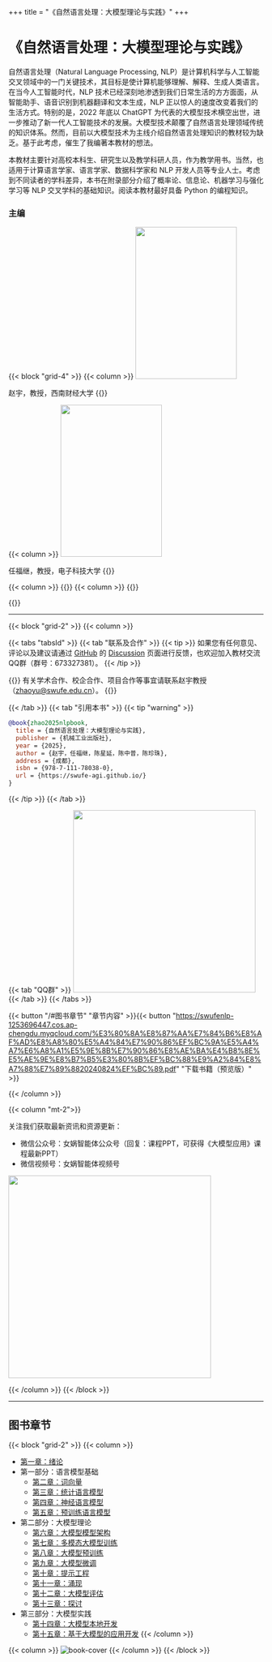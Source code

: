 +++
title = "《自然语言处理：大模型理论与实践》"
+++

# 《自然语言处理：大模型理论与实践》

自然语言处理（Natural Language Processing, NLP）是计算机科学与人工智能交叉领域中的一门关键技术，其目标是使计算机能够理解、解释、生成人类语言。在当今人工智能时代，NLP 技术已经深刻地渗透到我们日常生活的方方面面，从智能助手、语音识别到机器翻译和文本生成，NLP 正以惊人的速度改变着我们的生活方式。特别的是，2022 年底以 ChatGPT 为代表的大模型技术横空出世，进一步推动了新一代人工智能技术的发展。大模型技术颠覆了自然语言处理领域传统的知识体系。然而，目前以大模型技术为主线介绍自然语言处理知识的教材较为缺乏。基于此考虑，催生了我编著本教材的想法。

本教材主要针对高校本科生、研究生以及教学科研人员，作为教学用书。当然，也适用于计算语言学家、语言学家、数据科学家和 NLP 开发人员等专业人士。考虑到不同读者的学科差异，本书在附录部分介绍了概率论、信息论、机器学习与强化学习等 NLP 交叉学科的基础知识。阅读本教材最好具备 Python 的编程知识。

### 主编

{{< block "grid-4" >}}
{{< column >}}
<img src="/images/zhao.jpg" width="200" height="300"/>

赵宇，教授，西南财经大学
{{</column>}}

{{< column >}}
<img src="/images/ren.png" width="200" height="300" />

任福继，教授，电子科技大学
{{</column>}}

{{< column >}}
{{</column>}}
{{< column >}}
{{</column>}}

{{</block>}}

---

{{< block "grid-2" >}}
{{< column >}}

{{< tabs "tabsId" >}}
{{< tab "联系及合作" >}}
{{< tip >}}
如果您有任何意见、评论以及建议请通过 [GitHub](https://github.com/swufe-agi/NLP-book) 的 [Discussion](https://github.com/swufe-agi/NLP-book/discussions) 页面进行反馈，也欢迎加入教材交流QQ群（群号：673327381）。
{{< /tip >}}

{{<tip>}}
有关学术合作、校企合作、项目合作等事宜请联系赵宇教授（zhaoyu@swufe.edu.cn）。
{{</tip>}}

{{< /tab >}}
{{< tab "引用本书" >}}
{{< tip "warning" >}}

```bibtex
@book{zhao2025nlpbook,
  title = {自然语言处理：大模型理论与实践},
  publisher = {机械工业出版社},
  year = {2025},
  author = {赵宇，任福继，陈星延，陈中普，陈珍珠},
  address = {成都},
  isbn = {978-7-111-78038-0},
  url = {https://swufe-agi.github.io/}
}
```
{{< /tip >}}
{{< /tab >}}

{{< tab "QQ群" >}}
<img src="/images/qq-group-nlp.jpg" width="360" />
{{< /tab >}}
{{< /tabs >}}




{{< button "/#图书章节" "章节内容" >}}{{< button "https://swufenlp-1253696447.cos.ap-chengdu.myqcloud.com/%E3%80%8A%E8%87%AA%E7%84%B6%E8%AF%AD%E8%A8%80%E5%A4%84%E7%90%86%EF%BC%9A%E5%A4%A7%E6%A8%A1%E5%9E%8B%E7%90%86%E8%AE%BA%E4%B8%8E%E5%AE%9E%E8%B7%B5%E3%80%8B%EF%BC%88%E9%A2%84%E8%A7%88%E7%89%8820240824%EF%BC%89.pdf" "下载书籍（预览版）" >}}

{{< /column >}}

{{< column "mt-2">}}

关注我们获取最新资讯和资源更新：

- 微信公众号：女娲智能体公众号（回复：课程PPT，可获得《大模型应用》课程最新PPT）
- 微信视频号：女娲智能体视频号

<img src="/images/nvwa2.png" width="400" />

{{< /column >}}
{{< /block >}}

---

## 图书章节

{{< block "grid-2" >}}
{{< column >}}

- [第一章：绪论](https://swufenlp-1252530263.cos.ap-guangzhou.myqcloud.com/books/chapter-01.pdf) <a href="https://swufenlp-1252530263.cos.ap-guangzhou.myqcloud.com/books/chapter-01.pdf"><span style="color: Tomato"><i class="fa-solid fa-file-pdf"></i></span></a> <a href="https://swufenlp-1253696447.cos.ap-chengdu.myqcloud.com/book/chapter-01.pptx"><span style="color: Tomato"><i class="fa-solid fa-file-powerpoint"></i></span></a>
- 第一部分：语言模型基础
  - [第二章：词向量](https://swufenlp-1252530263.cos.ap-guangzhou.myqcloud.com/books/chapter-02.pdf) <a href="https://swufenlp-1252530263.cos.ap-guangzhou.myqcloud.com/books/chapter-02.pdf"><span style="color: Tomato"><i class="fa-solid fa-file-pdf"></i></span></a> <a href="https://swufenlp-1253696447.cos.ap-chengdu.myqcloud.com/book/chapter-02.pptx"><span style="color: Tomato"><i class="fa-solid fa-file-powerpoint"></i></span></a>
  - [第三章：统计语言模型](https://swufenlp-1252530263.cos.ap-guangzhou.myqcloud.com/books/chapter-03.pdf) <a href="https://swufenlp-1252530263.cos.ap-guangzhou.myqcloud.com/books/chapter-03.pdf"><span style="color: Tomato"><i class="fa-solid fa-file-pdf"></i></span></a> <a href="https://swufenlp-1253696447.cos.ap-chengdu.myqcloud.com/book/chapter-03.pptx"><span style="color: Tomato"><i class="fa-solid fa-file-powerpoint"></i></span></a>
  - [第四章：神经语言模型](https://swufenlp-1252530263.cos.ap-guangzhou.myqcloud.com/books/chapter-04.pdf) <a href="https://swufenlp-1252530263.cos.ap-guangzhou.myqcloud.com/books/chapter-04.pdf"><span style="color: Tomato"><i class="fa-solid fa-file-pdf"></i></span></a> <a href="https://swufenlp-1253696447.cos.ap-chengdu.myqcloud.com/book/chapter-04.pptx"><span style="color: Tomato"><i class="fa-solid fa-file-powerpoint"></i></span></a>
  - [第五章：预训练语言模型](https://swufenlp-1252530263.cos.ap-guangzhou.myqcloud.com/books/chapter-05.pdf) <a href="https://swufenlp-1252530263.cos.ap-guangzhou.myqcloud.com/books/chapter-05.pdf"><span style="color: Tomato"><i class="fa-solid fa-file-pdf"></i></span></a> <a href="https://swufenlp-1253696447.cos.ap-chengdu.myqcloud.com/book/chapter-05.pptx"><span style="color: Tomato"><i class="fa-solid fa-file-powerpoint"></i></span></a>
- 第二部分：大模型理论
  - [第六章：大模型模型架构](https://swufenlp-1252530263.cos.ap-guangzhou.myqcloud.com/books/chapter-06.pdf) <a href="https://swufenlp-1252530263.cos.ap-guangzhou.myqcloud.com/books/chapter-06.pdf"><span style="color: Tomato"><i class="fa-solid fa-file-pdf"></i></span></a> <a href="https://swufenlp-1253696447.cos.ap-chengdu.myqcloud.com/book/chapter-06.pptx"><span style="color: Tomato"><i class="fa-solid fa-file-powerpoint"></i></span></a>
  - [第七章：多模态大模型训练](https://swufenlp-1252530263.cos.ap-guangzhou.myqcloud.com/books/chapter-07.pdf) <a href="https://swufenlp-1252530263.cos.ap-guangzhou.myqcloud.com/books/chapter-07.pdf"><span style="color: Tomato"><i class="fa-solid fa-file-pdf"></i></span></a> <a href="https://swufenlp-1253696447.cos.ap-chengdu.myqcloud.com/book/chapter-07.pptx"><span style="color: Tomato"><i class="fa-solid fa-file-powerpoint"></i></span></a>
  - [第八章：大模型预训练](https://swufenlp-1252530263.cos.ap-guangzhou.myqcloud.com/books/chapter-08.pdf) <a href="https://swufenlp-1252530263.cos.ap-guangzhou.myqcloud.com/books/chapter-08.pdf"><span style="color: Tomato"><i class="fa-solid fa-file-pdf"></i></span></a> <a href="https://swufenlp-1253696447.cos.ap-chengdu.myqcloud.com/book/chapter-08.pptx"><span style="color: Tomato"><i class="fa-solid fa-file-powerpoint"></i></span></a>
  - [第九章：大模型微调](https://swufenlp-1253696447.cos.ap-chengdu.myqcloud.com/book/chapter-09.pdf) <a href="https://swufenlp-1253696447.cos.ap-chengdu.myqcloud.com/book/chapter-09.pdf"><span style="color: Tomato"><i class="fa-solid fa-file-pdf"></i></span></span> <a href="https://swufenlp-1253696447.cos.ap-chengdu.myqcloud.com/book/chapter-09.pptx"><span style="color: Tomato"><i class="fa-solid fa-file-powerpoint"></i></span></a>
  - [第十章：提示工程](https://swufenlp-1253696447.cos.ap-chengdu.myqcloud.com/book/chapter-10.pdf) <a href="https://swufenlp-1253696447.cos.ap-chengdu.myqcloud.com/book/chapter-10.pdf"><span style="color: Tomato"><i class="fa-solid fa-file-pdf"></i></span></span> <a href="https://swufenlp-1253696447.cos.ap-chengdu.myqcloud.com/book/chapter-10.pptx"><span style="color: Tomato"><i class="fa-solid fa-file-powerpoint"></i></span></a>
  - [第十一章：涌现](https://swufenlp-1253696447.cos.ap-chengdu.myqcloud.com/book/chapter-11.pdf) <a href="https://swufenlp-1253696447.cos.ap-chengdu.myqcloud.com/book/chapter-11.pdf"><span style="color: Tomato"><i class="fa-solid fa-file-pdf"></i></span></a> <a href="https://swufenlp-1253696447.cos.ap-chengdu.myqcloud.com/book/chapter-11.pptx"><span style="color: Tomato"><i class="fa-solid fa-file-powerpoint"></i></span></a>
  - [第十二章：大模型评估](https://swufenlp-1253696447.cos.ap-chengdu.myqcloud.com/book/chapter-12.pdf) <a href="https://swufenlp-1253696447.cos.ap-chengdu.myqcloud.com/book/chapter-12.pdf"><span style="color: Tomato"><i class="fa-solid fa-file-pdf"></i></span></a> <a href="https://swufenlp-1253696447.cos.ap-chengdu.myqcloud.com/book/chapter-12.pptx"><span style="color: Tomato"><i class="fa-solid fa-file-powerpoint"></i></span></a>
  - [第十三章：探讨](https://swufenlp-1253696447.cos.ap-chengdu.myqcloud.com/book/chapter-13.pdf) <a href="https://swufenlp-1253696447.cos.ap-chengdu.myqcloud.com/book/chapter-13.pdf"><span style="color: Tomato"><i class="fa-solid fa-file-pdf"></i></span></a> <a href="https://swufenlp-1253696447.cos.ap-chengdu.myqcloud.com/book/chapter-13.pptx"><span style="color: Tomato"><i class="fa-solid fa-file-powerpoint"></i></span></a>
- 第三部分：大模型实践
  - [第十四章：大模型本地开发](/)
  - [第十五章：基于大模型的应用开发](/)
    {{< /column >}}

{{< column >}}
![book-cover](/images/3D-book-cover-nlp.png)
{{< /column >}}
{{< /block >}}
